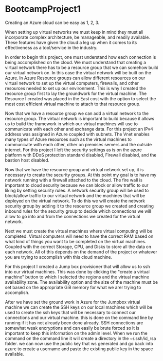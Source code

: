 # BootcampProject1 

Creating an Azure cloud can be easy as 1, 2, 3.

When setting up virtual networks we must keep in mind they must all incorporate complex architecture, be manageable, and readily available.
These features have given the cloud a leg up when it comes to its effectiveness as a tool/service in the industry. 

In order to begin this project, one must understand how each connection is being accomplished on the cloud.
We must understand that creating a virtual network there has to be a resource group that we can somehow build our virtual network on. In this case the virtual network will be built on the Azure. In Azure Resource groups can allow different resources on our virtual network to set up the virtual computers, firewalls, and other resources needed to set up our environment. This is why I created the resource group first to lay the groundwork for the virtual machine. The Resource I created was placed in the East cost with the option to select the most cost efficient virtual machine to attach to that resource group. 

Now that we have a resource group we can add a virtual network to the resource group. The virtual network is important to build because it allows us to build the framework in which our virtual machines will use to communicate with each other and exchange data.  For this project an IPv4 address was assigned in Azure coupled with subnets. The Vnet enables many types of Azure resources such as the virtual machines to communicate with each other, other on premises servers and the outside internet. For this project I left the security settings as is on the azure platform with DDoS protection standard disabled, Firewall disabled, and the bastion host disabled. 

Now that we have the resource group and virtual network set up, it is necessary to create the security groups. At this point my goal is to have my network running with a firewall attached to the cloud. The fire wall is important to cloud security because we can block or allow traffic to our liking by setting security rules. A network security group will be used to block/allow traffic to our virtual network and the machines that will be deployed on the virtual network. To do this we will create the network security group by adding it to the resource group we created and creating inbound rules for the security group to decide which connections we will allow to go into and from the connections we created for the virtual network. 

Next we must create the virtual machines where virtual computing will be completed. Virtual computers will need to have the correct RAM based on what kind of things you want to be completed on the virtual machines. Coupled with the correct Storage, CPU, and Disks to store all the data on each network. All of this depends on the demand of the project or whatever you are trying to accomplish with this cloud machine.

For this project I created a Jump box provisioner that will allow us to ssh into our virtual machines. This was done by clicking the "create a virtual machine" button to which I selected the regions and the virtual machine availability zone.  The availability option and the size of the machine must be set based on the appropriate GiB memory for what we arer trying to accomplish. 

After we have set the ground work in Azure for the Jumpbox virtual machine we can create the SSH keys on our local machines which will be used to create the ssh keys that will be necessary to connect our connections and our virtual machine.  this is done on the command line by running <ssh-keygen> if it has not already been done already. SSH connections are somewhat weak encryptions and can easily be brute forced so it is important to keep this information on the admin level. 
When we run the <ssh-keygen> command on the command line it will create a directory in the ~/.ssh/id_rsa folder. we can now use the public key that ws generated and go back into azure to create a username and paste the existing public key in the space available. 


